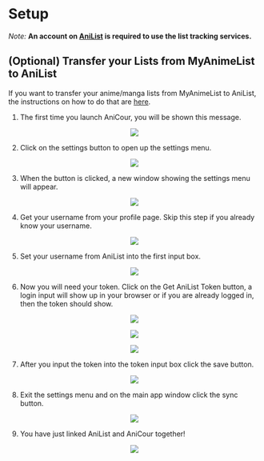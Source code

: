 # Setup

_Note:_ **An account on [AniList](https://anilist.co) is required to use the list tracking services.**


## (Optional) Transfer your Lists from MyAnimeList to AniList 
If you want to transfer your anime/manga lists from MyAnimeList to AniList, the instructions on how to do that are [here](https://github.com/ReStartQ/anicour/blob/main/help/MyAnimeListToAniListTransfer.md). 

1) The first time you launch AniCour, you will be shown this message. 
<p align="center">
  <img src="https://github.com/ReStartQ/anicour/blob/main/images/help/AniCourUsernameAndTokenMessage.png" />
</p>

2) Click on the settings button to open up the settings menu.
<p align="center">
  <img src="https://github.com/ReStartQ/anicour/blob/main/images/help/AniCourSettingsButton.png" />
</p>

3) When the button is clicked, a new window showing the settings menu will appear.
<p align="center">
  <img src="https://github.com/ReStartQ/anicour/blob/main/images/help/AniCourSettingsMenu.png" />
</p>

4) Get your username from your profile page. Skip this step if you already know your username.
<p align="center">
  <img src="https://github.com/ReStartQ/anicour/blob/main/images/help/AniListProfilePage.png" />
</p>

5) Set your username from AniList into the first input box.
<p align="center">
  <img src="https://github.com/ReStartQ/anicour/blob/main/images/help/AniCourUsernameInput.png" />
</p>

6) Now you will need your token. Click on the Get AniList Token button, a login input will show up in your browser or if you are already logged in, then the token should show.
<p align="center">
  <img src="https://github.com/ReStartQ/anicour/blob/main/images/help/AniCourTokenButton.png" />
</p>
<p align="center">
  <img src="https://github.com/ReStartQ/anicour/blob/main/images/help/AniCourTokenLoginPage.png" />
</p>
<p align="center">
  <img src="https://github.com/ReStartQ/anicour/blob/main/images/help/AniCourTokenPage.png" />
</p>

7) After you input the token into the token input box click the save button.
<p align="center">
  <img src="https://github.com/ReStartQ/anicour/blob/main/images/help/AniCourSaveInformation.png" />
</p>

8) Exit the settings menu and on the main app window click the sync button.
<p align="center">
  <img src="https://github.com/ReStartQ/anicour/blob/main/images/help/AniCourSync.png" />
</p>

9) You have just linked AniList and AniCour together!
<p align="center">
  <img src="https://github.com/ReStartQ/anicour/blob/main/images/help/AniCourSetupFinished.png" />
</p>
